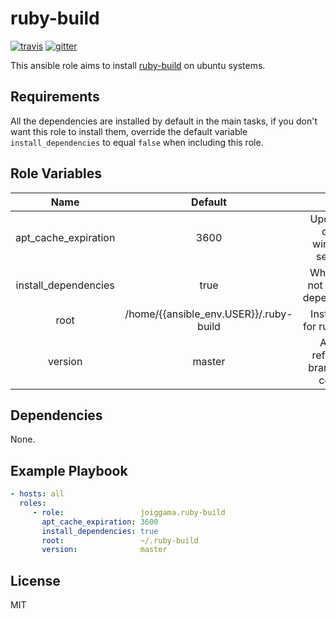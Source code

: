 ruby-build
=========

[![travis](https://img.shields.io/travis/joiggama/ansible-ruby-build/master.svg)](https://travis-ci.org/joiggama/ansible-ruby-build)
[![gitter](https://badges.gitter.im/Join%20Chat.svg)](https://gitter.im/joiggama/ansible-ruby)

This ansible role aims to install [ruby-build](https://github.com/sstephenson/ruby-build) on ubuntu systems.

Requirements
------------

All the dependencies are installed by default in the main tasks, if you don't want this role to install them, override the default variable `install_dependencies` to equal `false` when including this role.


Role Variables
--------------

| Name                 | Default                                |                                        |
|:--------------------:|:--------------------------------------:|:--------------------------------------:|
| apt_cache_expiration | 3600                                   | Update apt cache window in seconds     |
| install_dependencies | true                                   | Whether or not to install dependencies |
| root                 | /home/{{ansible_env.USER}}/.ruby-build | Install path for ruby-build            |
| version              | master                                 | Any git reference: branch, tag, commit |

Dependencies
------------

None.

Example Playbook
----------------

```yml
- hosts: all
  roles:
     - role:                 joiggama.ruby-build
       apt_cache_expiration: 3600
       install_dependencies: true
       root:                 ~/.ruby-build
       version:              master
```

License
-------

MIT
